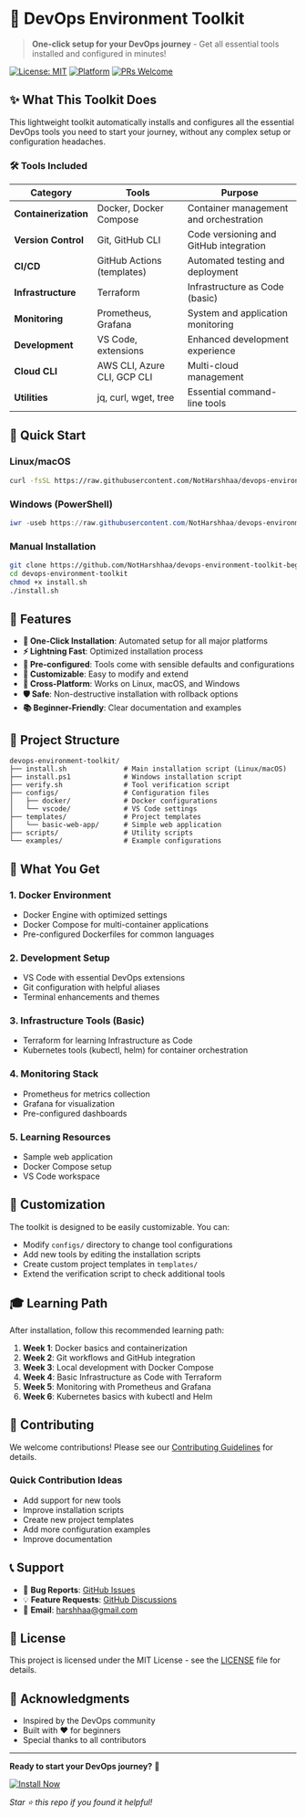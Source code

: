 # 🚀 DevOps Environment Toolkit

> **One-click setup for your DevOps journey** - Get all essential tools installed and configured in minutes!

[![License: MIT](https://img.shields.io/badge/License-MIT-yellow.svg)](https://opensource.org/licenses/MIT)
[![Platform](https://img.shields.io/badge/platform-Linux%20%7C%20macOS%20%7C%20Windows-blue)](https://github.com/NotHarshhaa/devops-environment-toolkit-beginners)
[![PRs Welcome](https://img.shields.io/badge/PRs-welcome-brightgreen.svg)](http://makeapullrequest.com)

## ✨ What This Toolkit Does

This lightweight toolkit automatically installs and configures all the essential DevOps tools you need to start your journey, without any complex setup or configuration headaches.

### 🛠️ Tools Included

| Category | Tools | Purpose |
|----------|-------|---------|
| **Containerization** | Docker, Docker Compose | Container management and orchestration |
| **Version Control** | Git, GitHub CLI | Code versioning and GitHub integration |
| **CI/CD** | GitHub Actions (templates) | Automated testing and deployment |
| **Infrastructure** | Terraform | Infrastructure as Code (basic) |
| **Monitoring** | Prometheus, Grafana | System and application monitoring |
| **Development** | VS Code, extensions | Enhanced development experience |
| **Cloud CLI** | AWS CLI, Azure CLI, GCP CLI | Multi-cloud management |
| **Utilities** | jq, curl, wget, tree | Essential command-line tools |

## 🚀 Quick Start

### Linux/macOS
```bash
curl -fsSL https://raw.githubusercontent.com/NotHarshhaa/devops-environment-toolkit-beginners/master/install.sh | bash
```

### Windows (PowerShell)
```powershell
iwr -useb https://raw.githubusercontent.com/NotHarshhaa/devops-environment-toolkit-beginners/master/install.ps1 | iex
```

### Manual Installation
```bash
git clone https://github.com/NotHarshhaa/devops-environment-toolkit-beginners.git
cd devops-environment-toolkit
chmod +x install.sh
./install.sh
```

## 🎯 Features

- **🔄 One-Click Installation**: Automated setup for all major platforms
- **⚡ Lightning Fast**: Optimized installation process
- **🎨 Pre-configured**: Tools come with sensible defaults and configurations
- **🔧 Customizable**: Easy to modify and extend
- **📱 Cross-Platform**: Works on Linux, macOS, and Windows
- **🛡️ Safe**: Non-destructive installation with rollback options
- **📚 Beginner-Friendly**: Clear documentation and examples

## 📁 Project Structure

```
devops-environment-toolkit/
├── install.sh              # Main installation script (Linux/macOS)
├── install.ps1             # Windows installation script
├── verify.sh               # Tool verification script
├── configs/                # Configuration files
│   ├── docker/             # Docker configurations
│   └── vscode/             # VS Code settings
├── templates/              # Project templates
│   └── basic-web-app/      # Simple web application
├── scripts/                # Utility scripts
└── examples/               # Example configurations
```

## 🎨 What You Get

### 1. **Docker Environment**
- Docker Engine with optimized settings
- Docker Compose for multi-container applications
- Pre-configured Dockerfiles for common languages

### 2. **Development Setup**
- VS Code with essential DevOps extensions
- Git configuration with helpful aliases
- Terminal enhancements and themes

### 3. **Infrastructure Tools (Basic)**
- Terraform for learning Infrastructure as Code
- Kubernetes tools (kubectl, helm) for container orchestration

### 4. **Monitoring Stack**
- Prometheus for metrics collection
- Grafana for visualization
- Pre-configured dashboards

### 5. **Learning Resources**
- Sample web application
- Docker Compose setup
- VS Code workspace

## 🔧 Customization

The toolkit is designed to be easily customizable. You can:

- Modify `configs/` directory to change tool configurations
- Add new tools by editing the installation scripts
- Create custom project templates in `templates/`
- Extend the verification script to check additional tools

## 🎓 Learning Path

After installation, follow this recommended learning path:

1. **Week 1**: Docker basics and containerization
2. **Week 2**: Git workflows and GitHub integration
3. **Week 3**: Local development with Docker Compose
4. **Week 4**: Basic Infrastructure as Code with Terraform
5. **Week 5**: Monitoring with Prometheus and Grafana
6. **Week 6**: Kubernetes basics with kubectl and Helm

## 🤝 Contributing

We welcome contributions! Please see our [Contributing Guidelines](CONTRIBUTING.md) for details.

### Quick Contribution Ideas
- Add support for new tools
- Improve installation scripts
- Create new project templates
- Add more configuration examples
- Improve documentation

## 📞 Support

- 🐛 **Bug Reports**: [GitHub Issues](https://github.com/NotHarshhaa/devops-environment-toolkit-beginners/issues)
- 💡 **Feature Requests**: [GitHub Discussions](https://github.com/NotHarshhaa/devops-environment-toolkit-beginners/discussions)
- 📧 **Email**: [harshhaa@gmail.com](mailto:harshhaa@gmail.com)

## 📄 License

This project is licensed under the MIT License - see the [LICENSE](LICENSE) file for details.

## 🙏 Acknowledgments

- Inspired by the DevOps community
- Built with ❤️ for beginners
- Special thanks to all contributors

---

**Ready to start your DevOps journey?** 🚀

[![Install Now](https://img.shields.io/badge/Install%20Now-FF6B6B?style=for-the-badge&logo=docker&logoColor=white)](https://github.com/NotHarshhaa/devops-environment-toolkit-beginners)

*Star ⭐ this repo if you found it helpful!*
